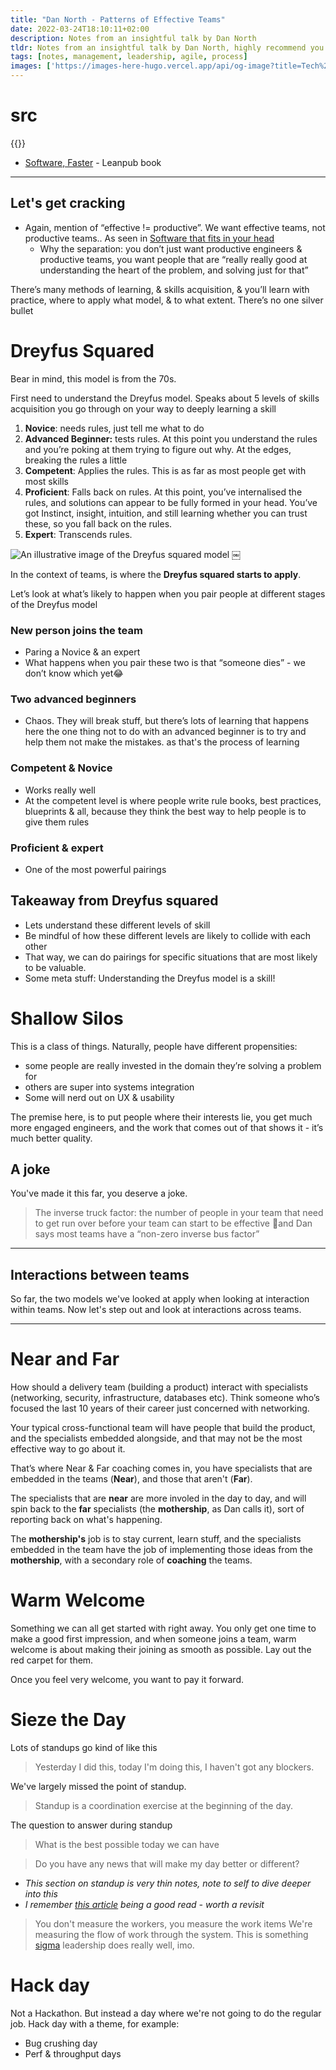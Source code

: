 ```yaml
---
title: "Dan North - Patterns of Effective Teams"
date: 2022-03-24T18:10:11+02:00
description: Notes from an insightful talk by Dan North
tldr: Notes from an insightful talk by Dan North, highly recommend you watch the talk before, or after reading.
tags: [notes, management, leadership, agile, process]
images: ['https://images-here-hugo.vercel.app/api/og-image?title=Tech%20Talk%3A%20Patterns%20Of%20Effective%20Teams']
---
```


# src

{{<youtube lvs7VEsQzKY>}}

- [Software, Faster](https://universities.leanpub.com/softwarefaster) - Leanpub book

---

## Let's get cracking

* Again, mention of “effective != productive”. We want effective teams, not productive teams.. As seen in [Software that fits in your head](https://youtu.be/4Y0tOi7QWqM)
  - Why the separation: you don’t just want productive engineers & productive teams, you want people that are “really really good at understanding the heart of the problem, and solving just for that”

There’s many methods of learning, & skills acquisition, & you’ll learn with practice, where to apply what model, & to what extent. There’s no one silver bullet

# Dreyfus Squared

Bear in mind, this model is from the 70s.

First need to understand the Dreyfus model. Speaks about 5 levels of skills acquisition you go through on your way to deeply learning a skill

1. **Novice**: needs rules, just tell me what to do
2. **Advanced Beginner:** tests rules. At this point you understand the rules and you’re poking at them trying to figure out why. At the edges, breaking the rules a little
3. **Competent**: Applies the rules. This is as far as most people get with most skills
4. **Proficient**:  Falls back on rules. At this point, you’ve internalised the rules, and solutions can appear to be fully formed in your head. You’ve got Instinct, insight, intuition, and still learning whether you can trust these, so you fall back on the rules.
5. **Expert**: Transcends rules.

![An illustrative image of the Dreyfus squared model](/images/dreyfus.png)
￼

In the context of teams, is where the **Dreyfus squared starts to apply**.

Let’s look at what’s likely to happen when you pair people at different stages of the Dreyfus model

### New person joins the team

- Paring a Novice & an expert
- What happens when you pair these two is that “someone dies” - we don’t know which yet😂

### Two advanced beginners

- Chaos. They will break stuff, but there’s lots of learning that happens here
the one thing not to do with an advanced beginner is to try and help them not make the mistakes. as that's the process of learning

### Competent & Novice

- Works really well
- At the competent level is where people write rule books, best practices, blueprints & all, because they think the best way to help people is to give them rules

### Proficient & expert

- One of the most powerful pairings

## Takeaway from Dreyfus squared

- Lets understand these different levels of skill
- Be mindful of how these different levels are likely to collide with each other
- That way, we can do pairings for specific situations that are most likely to be valuable.
- Some meta stuff: Understanding the Dreyfus  model is a skill!

# Shallow Silos

This is a class of things. Naturally, people have different propensities:

- some people are really invested in the domain they’re solving a problem for
- others are super into systems integration
- Some will nerd out on UX & usability

The premise here, is to put people where their interests lie, you get much more engaged engineers, and the work that comes out of that shows it - it’s much better quality.

## A joke

You've made it this far, you deserve a joke.

> The inverse truck factor: the number of people in your team that need to get run over before your team can start to be effective 🤣and Dan says most teams have a “non-zero inverse bus factor”

---

## Interactions between teams

So far, the two models we've looked at apply when looking at interaction within teams. Now let's step out and look at interactions across teams.

---

# Near and Far

How should a delivery team (building a product) interact with specialists (networking, security, infrastructure, databases etc). Think someone who’s focused the last 10 years of their career just concerned with networking.

Your typical cross-functional team will have people that build the product, and the specialists embedded alongside, and that may not be the most effective way to go about it.

That’s where Near & Far coaching comes in, you have specialists that are embedded in the teams (**Near**), and those that aren't (**Far**).

The specialists that are **near** are more involed in the day to day, and will spin back to the **far** specialists (the **mothership**, as Dan calls it), sort of reporting back on what's happening.

The **mothership's** job is to stay current, learn stuff, and the specialists embedded in the team have the job of implementing those ideas from the **mothership**, with a secondary role of **coaching** the teams.

# Warm Welcome

Something we can all get started with right away. You only get one time to make a good first impression, and when someone joins a team, warm welcome is about making their joining as smooth as possible. Lay out the red carpet for them.

Once you feel very welcome, you want to pay it forward.

# Sieze the Day

Lots of standups go kind of like this
> Yesterday I did this, today I'm doing this, I haven't got any blockers.

We've largely missed the point of standup.

> Standup is a coordination exercise at the beginning of the day.

The question to answer during standup
> What is the best possible today we can have

> Do you have any news that will make my day better or different?

- *This section on standup is very thin notes, note to self to dive deeper into this*
- *I remember [this article](https://www.martinfowler.com/articles/itsNotJustStandingUp.html) being a good read - worth a revisit*

> You don't measure the workers, you measure the work items
We're measuring the flow of work through the system. This is something [sigma](https://sigmadigital.io) leadership does really well, imo.

# Hack day

Not a Hackathon. But instead a day where we're not going to do the regular job. Hack day with a theme, for example:

- Bug crushing day
- Perf & throughput days
